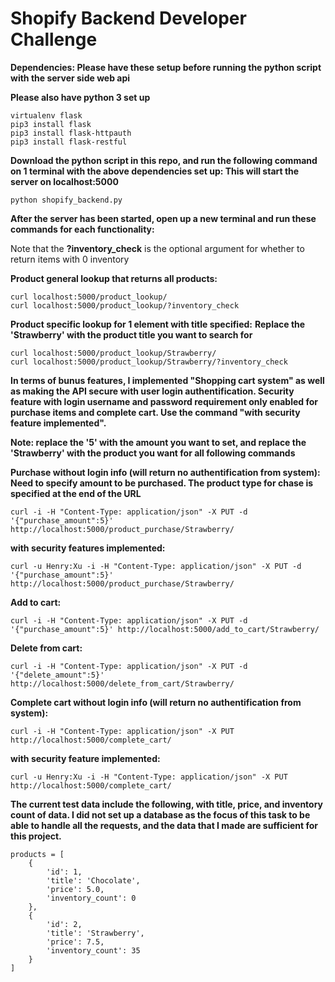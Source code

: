 # Shopify Backend Developer Challenge

**Dependencies: Please have these setup before running the python script with the server side web api**

**Please also have python 3 set up**
```
virtualenv flask
pip3 install flask
pip3 install flask-httpauth
pip3 install flask-restful
```

**Download the python script in this repo, and run the following command on 1 terminal with the above dependencies set up: This will start the server on localhost:5000**
```
python shopify_backend.py
```
**After the server has been started, open up a new terminal and run these commands for each functionality:**

Note that the **?inventory_check** is the optional argument for whether to return items with 0 inventory

**Product general lookup that returns all products:**
```
curl localhost:5000/product_lookup/
curl localhost:5000/product_lookup/?inventory_check
```
**Product specific lookup for 1 element with title specified:**
**Replace the 'Strawberry' with the product title you want to search for**
```
curl localhost:5000/product_lookup/Strawberry/
curl localhost:5000/product_lookup/Strawberry/?inventory_check
```

**In terms of bunus features, I implemented "Shopping cart system" as well as making the API secure with user login authentification. Security feature with login username and password requirement only enabled for purchase items and complete cart. Use the command "with security feature implemented".**

**Note: replace the '5' with the amount you want to set, and replace the 'Strawberry' with the product you want for all following commands**

**Purchase without login info (will return no authentification from system): Need to specify amount to be purchased. The product type for chase is specified at the end of the URL**

```
curl -i -H "Content-Type: application/json" -X PUT -d '{"purchase_amount":5}' http://localhost:5000/product_purchase/Strawberry/
```

**with security features implemented:**
```
curl -u Henry:Xu -i -H "Content-Type: application/json" -X PUT -d '{"purchase_amount":5}' http://localhost:5000/product_purchase/Strawberry/
```

**Add to cart:**
```
curl -i -H "Content-Type: application/json" -X PUT -d '{"purchase_amount":5}' http://localhost:5000/add_to_cart/Strawberry/
```
**Delete from cart:**
```
curl -i -H "Content-Type: application/json" -X PUT -d '{"delete_amount":5}' http://localhost:5000/delete_from_cart/Strawberry/
```
**Complete cart without login info (will return no authentification from system):**
```
curl -i -H "Content-Type: application/json" -X PUT http://localhost:5000/complete_cart/
```
**with security feature implemented:**
```
curl -u Henry:Xu -i -H "Content-Type: application/json" -X PUT http://localhost:5000/complete_cart/
```
**The current test data include the following, with title, price, and inventory count of data. I did not set up a database as the focus of this task to be able to handle all the requests, and the data that I made are sufficient for this project.**
```
products = [
    {
        'id': 1,
        'title': 'Chocolate',
        'price': 5.0, 
        'inventory_count': 0
    },
    {
        'id': 2,
        'title': 'Strawberry',
        'price': 7.5,
        'inventory_count': 35
    }
]
```

